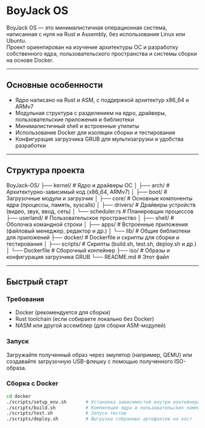 # BoyJack OS

BoyJack OS — это минималистичная операционная система, написанная с нуля на Rust и Assembly, без использования Linux или Ubuntu.  
Проект ориентирован на изучение архитектуры ОС и разработку собственного ядра, пользовательского пространства и системы сборки на основе Docker.

---

## Основные особенности

- Ядро написано на Rust и ASM, с поддержкой архитектур x86_64 и ARMv7  
- Модульная структура с разделением на ядро, драйверы, пользовательские приложения и библиотеки  
- Минималистичный shell и встроенные утилиты  
- Использование Docker для изоляции сборки и тестирования  
- Конфигурация загрузчика GRUB для мультизагрузки и удобства разработки  

---

## Структура проекта

BoyJack-OS/
├── kernel/ # Ядро и драйверы ОС
│ ├── arch/ # Архитектурно-зависимый код (x86_64, ARMv7)
│ ├── boot/ # Загрузочные модули и загрузчик
│ ├── core/ # Основные компоненты ядра (процессы, память, syscalls)
│ ├── drivers/ # Драйверы устройств (видео, звук, ввод, сеть)
│ └── scheduler.rs # Планировщик процессов
├── userland/ # Пользовательское пространство
│ ├── shell/ # Оболочка командной строки
│ ├── apps/ # Встроенные приложения (файловый менеджер, редактор и др.)
│ └── lib/ # Общие библиотеки для приложений
├── docker/ # Dockerfile и скрипты для сборки и тестирования
│ ├── scripts/ # Скрипты (build.sh, test.sh, deploy.sh и др.)
│ └── Dockerfile # Сборочный контейнер
├── iso/ # Образы и конфигурация загрузчика GRUB
└── README.md # Этот файл


---

## Быстрый старт

### Требования

- Docker (рекомендуется для сборки)
- Rust toolchain (если собираете локально без Docker)
- NASM или другой ассемблер (для сборки ASM-модулей)

### Запуск
Загружайте полученный образ через эмулятор (например, QEMU) или создавайте загрузочную USB-флешку с помощью полученного ISO-образа.

### Сборка с Docker

```bash
cd docker
./scripts/setup_env.sh       # Установка зависимостей внутри контейнера
./scripts/build.sh           # Компиляция ядра и пользовательских компонентов
./scripts/test.sh            # Запуск тестов
./scripts/deploy.sh          # Выгрузка собранных артефактов на хост

